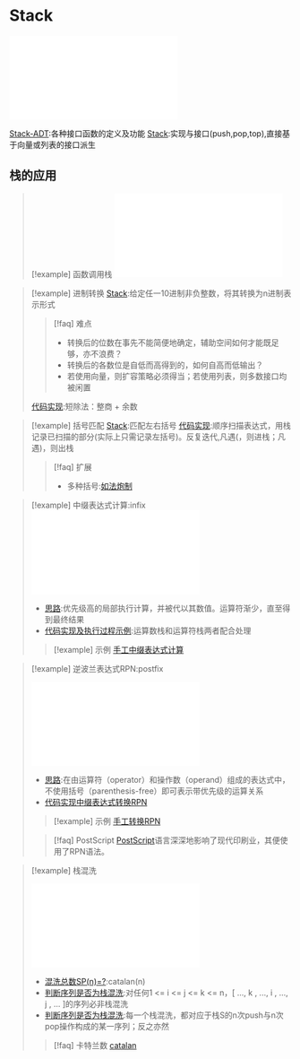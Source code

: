# Stack

![04.Stack + Queue, 页面 2](files/slides/Tsinghua-DSA-2024Fall-chapter/04.Stack%20+%20Queue.pdf#page=2)

[Stack-ADT](files/slides/Tsinghua-DSA-2024Fall-chapter/04.Stack%20+%20Queue.pdf#page=3):各种接口函数的定义及功能
[Stack](files/slides/Tsinghua-DSA-2024Fall-chapter/04.Stack%20+%20Queue.pdf#page=4):实现与接口(push,pop,top),直接基于向量或列表的接口派生

## 栈的应用

> [!example] 函数调用栈
> ![Stack](files/slides/Tsinghua-DSA-2024Fall-chapter/04.Stack%20+%20Queue.pdf#page=10)

> [!example] 进制转换
> [Stack](files/slides/Tsinghua-DSA-2024Fall-chapter/04.Stack%20+%20Queue.pdf#page=21):给定任一10进制非负整数，将其转换为n进制表示形式
> >[!faq] 难点
> > - 转换后的位数在事先不能简便地确定，辅助空间如何才能既足够，亦不浪费？
> > - 转换后的各数位是自低而高得到的，如何自高而低输出？
> > - 若使用向量，则扩容策略必须得当；若使用列表，则多数接口均被闲置
> 
>  [代码实现](files/slides/Tsinghua-DSA-2024Fall-chapter/04.Stack%20+%20Queue.pdf#page=24):短除法：整商 + 余数

> [!example] 括号匹配
> [Stack](files/slides/Tsinghua-DSA-2024Fall-chapter/04.Stack%20+%20Queue.pdf#page=28):匹配左右括号
> [代码实现](files/slides/Tsinghua-DSA-2024Fall-chapter/04.Stack%20+%20Queue.pdf#page=29):顺序扫描表达式，用栈记录已扫描的部分(实际上只需记录左括号)。反复迭代,凡遇(，则进栈；凡遇)，则出栈
> >[!faq] 扩展
> > - 多种括号:[如法炮制](files/slides/Tsinghua-DSA-2024Fall-chapter/04.Stack%20+%20Queue.pdf#page=31)

> [!example] 中缀表达式计算:infix
> ![演示](files/slides/Tsinghua-DSA-2024Fall-chapter/04.Stack%20+%20Queue.pdf#page=37)
>
> - [思路](files/slides/Tsinghua-DSA-2024Fall-chapter/04.Stack%20+%20Queue.pdf#page=34):优先级高的局部执行计算，并被代以其数值。运算符渐少，直至得到最终结果
> - [代码实现及执行过程示例](files/slides/Tsinghua-DSA-2024Fall-chapter/04.Stack%20+%20Queue.pdf#page=39):运算数栈和运算符栈两者配合处理
>
> >[!example] 示例
> > [手工中缀表达式计算](files/slides/Tsinghua-DSA-2024Fall-chapter/04.Stack%20+%20Queue.pdf#page=51)
>

> [!example] 逆波兰表达式RPN:postfix
>
> ![执行过程示例](files/slides/Tsinghua-DSA-2024Fall-chapter/04.Stack%20+%20Queue.pdf#page=58)
> - [思路](files/slides/Tsinghua-DSA-2024Fall-chapter/04.Stack%20+%20Queue.pdf#page=57):在由运算符（operator）和操作数（operand）组成的表达式中，不使用括号（parenthesis-free）即可表示带优先级的运算关系
> - [代码实现中缀表达式转换RPN](files/slides/Tsinghua-DSA-2024Fall-chapter/04.Stack%20+%20Queue.pdf#page=63)
>
> >[!example] 示例
> > [手工转换RPN](files/slides/Tsinghua-DSA-2024Fall-chapter/04.Stack%20+%20Queue.pdf#page=61)
>
> >[!faq] PostScript
> > [PostScript](files/slides/Tsinghua-DSA-2024Fall-chapter/04.Stack%20+%20Queue.pdf#page=65)语言深深地影响了现代印刷业，其便使用了RPN语法。

> [!example] 栈混洗
>
> ![执行过程示例](files/slides/Tsinghua-DSA-2024Fall-chapter/04.Stack%20+%20Queue.pdf#page=68)
> - [混洗总数SP(n)=?](files/slides/Tsinghua-DSA-2024Fall-chapter/04.Stack%20+%20Queue.pdf#page=69):catalan(n)
> - [判断序列是否为栈混洗](files/slides/Tsinghua-DSA-2024Fall-chapter/04.Stack%20+%20Queue.pdf#page=72):对任何1 <= i <= j <= k <= n，[ ..., k , ..., i , ..., j , ... ]的序列必非栈混洗
> - [判断序列是否为栈混洗](files/slides/Tsinghua-DSA-2024Fall-chapter/04.Stack%20+%20Queue.pdf#page=74):每一个栈混洗，都对应于栈S的n次push与n次pop操作构成的某一序列；反之亦然
>
> >[!faq] 卡特兰数
> >[catalan](files/slides/Tsinghua-DSA-2024Fall-chapter/04.Stack%20+%20Queue.pdf#page=70)